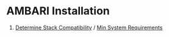 # AMBARI Installation

1. [Determine Stack Compatibility](https://docs.hortonworks.com/HDPDocuments/HDP2/HDP-2.6.0/bk_support-matrices/content/ch_matrices-ambari.html#ambari_stack) / [Min System Requirements](https://docs.hortonworks.com/HDPDocuments/Ambari-2.5.0.3/bk_ambari-installation/content/meet_minimum_system_requirements.html)
